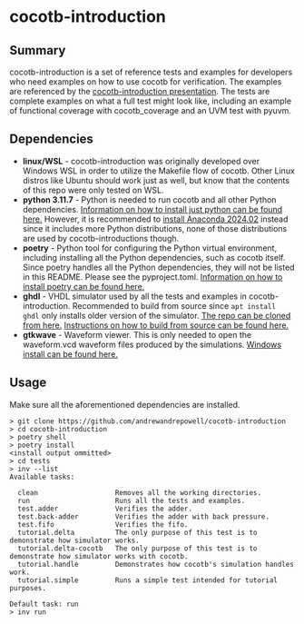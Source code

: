 # cocotb-introduction

## Summary

cocotb-introduction is a set of reference tests and examples for developers who need examples on how to use cocotb for verification. The examples are referenced by the [cocotb-introduction presentation](). The tests are complete examples on what a full test might look like, including an example of functional coverage with cocotb_coverage and an UVM test with pyuvm.

## Dependencies

- **linux/WSL** - cocotb-introduction was originally developed over Windows WSL in order to utilize the Makefile flow of cocotb. Other Linux distros like Ubuntu should work just as well, but know that the contents of this repo were only tested on WSL.
- **python 3.11.7** - Python is needed to run cocotb and all other Python dependencies. [Information on how to install just python can be found here.](https://radwanelourhmati7.medium.com/installing-python-3-11-on-ubuntu-step-by-step-a46631d4e293) However, it is recommended to [install Anaconda 2024.02](https://docs.anaconda.com/free/anaconda/install/linux/) instead since it includes more Python distributions, none of those distributions are used by cocotb-introductions though.
- **poetry** - Python tool for configuring the Python virtual environment, including installing all the Python dependencies, such as cocotb itself. Since poetry handles all the Python dependencies, they will not be listed in this README. Please see the pyproject.toml. [Information on how to install poetry can be found here.](https://python-poetry.org/docs/)
- **ghdl** - VHDL simulator used by all the tests and examples in cocotb-introduction. Recommended to build from source since `apt install ghdl` only installs older version of the simulator. [The repo can be cloned from here.](https://github.com/ghdl/ghd) [Instructions on how to build from source can be found here.](https://ghdl-rad.readthedocs.io/en/latest/getting/mcode.html)
- **gtkwave** - Waveform viewer. This is only needed to open the waveform.vcd waveform files produced by the simulations. [Windows install can be found here.](https://sourceforge.net/projects/gtkwave/files/gtkwave-3.3.90-bin-win64/gtkwave-3.3.90-bin-win64.zip/download)

## Usage

Make sure all the aforementioned dependencies are installed.

```
> git clone https://github.com/andrewandrepowell/cocotb-introduction
> cd cocotb-introduction
> poetry shell
> poetry install
<install output ommitted>
> cd tests
> inv --list
Available tasks:

  clean                   Removes all the working directories.
  run                     Runs all the tests and examples.
  test.adder              Verifies the adder.
  test.back-adder         Verifies the adder with back pressure.
  test.fifo               Verifies the fifo.
  tutorial.delta          The only purpose of this test is to demonstrate how simulator works.
  tutorial.delta-cocotb   The only purpose of this test is to demonstrate how simulator works with cocotb.
  tutorial.handle         Demonstrates how cocotb's simulation handles work.
  tutorial.simple         Runs a simple test intended for tutorial purposes.

Default task: run
> inv run
```
